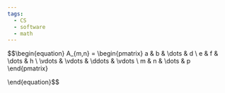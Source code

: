 ```yaml
---
tags:
  - CS
  - software
  - math
---
```



$$\begin{equation}
A_{m,n} = 
\begin{pmatrix}
a & b & \dots & d \\
e & f & \dots & h \\
\vdots & \vdots & \ddots & \vdots \\
m & n & \dots & p
\end{pmatrix}

\end{equation}$$

